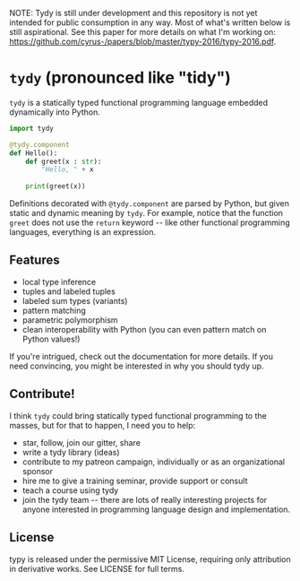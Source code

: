 NOTE: Tydy is still under development and this repository is not yet intended for public consumption in any way. Most of what's written below is still aspirational. See this paper for more details on what I'm working on: https://github.com/cyrus-/papers/blob/master/typy-2016/typy-2016.pdf.

`tydy` (pronounced like "tidy") 
===================================================
`tydy` is a statically typed functional programming language embedded dynamically into Python.

```python 
import tydy

@tydy.component
def Hello():
	def greet(x : str): 
	    "Hello, " + x
	
	print(greet(x))
```

Definitions decorated with `@tydy.component` are parsed by Python, but given static and dynamic meaning by `tydy`. For example, notice that the function `greet` does not use the `return` keyword -- like other functional programming languages, everything is an expression.

Features
--------
* local type inference
* tuples and labeled tuples
* labeled sum types (variants)
* pattern matching
* parametric polymorphism
* clean interoperability with Python (you can even pattern match on Python values!)

If you're intrigued, check out the documentation for more details. If you need convincing, you might be interested in why you should tydy up.

Contribute!
-----------
I think `tydy` could bring statically typed functional programming to the masses, but for that to happen, I need you to help:
* star, follow, join our gitter, share
* write a tydy library (ideas)
* contribute to my patreon campaign, individually or as an organizational sponsor
* hire me to give a training seminar, provide support or consult
* teach a course using tydy
* join the tydy team -- there are lots of really interesting projects for anyone interested in programming language design and implementation.

License
-------
typy is released under the permissive MIT License, requiring only attribution in derivative works. See LICENSE for full terms.

